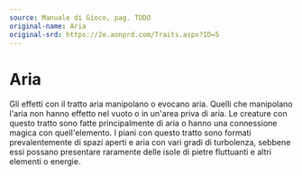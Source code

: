 ```yaml
---
source: Manuale di Gioco, pag. TODO
original-name: Aria
original-srd: https://2e.aonprd.com/Traits.aspx?ID=5
---
```


# Aria

Gli effetti con il tratto aria manipolano o evocano aria. Quelli che manipolano
l'aria non hanno effetto nel vuoto o in un'area priva di aria. Le creature con
questo tratto sono fatte principalmente di aria o hanno una connessione magica
con quell'elemento. I piani con questo tratto sono formati prevalentemente di
spazi aperti e aria con vari gradi di turbolenza, sebbene essi possano
presentare raramente delle isole di pietre fluttuanti e altri elementi o
energie.
